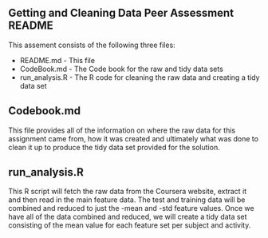 ## Getting and Cleaning Data Peer Assessment README

This assement consists of the following three files:

* README.md - This file
* CodeBook.md - The Code book for the raw and tidy data sets
* run_analysis.R - The R code for cleaning the raw data and creating a tidy data set


## Codebook.md

This file provides all of the information on where the raw data for this assignment came from, how it was created and
ultimately what was done to clean it up to produce the tidy data set provided for the solution.


## run_analysis.R

This R script will fetch the raw data from the Coursera website, extract it and then read in the main feature data.  The
test and training data will be combined and reduced to just the -mean and -std feature values.  Once we have all of the
data combined and reduced, we will create a tidy data set consisting of the mean value for each feature set per subject
and activity.
